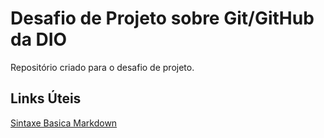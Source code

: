 # Desafio de Projeto sobre Git/GitHub da DIO
Repositório criado para o desafio de projeto.

## Links Úteis
[Sintaxe Basica Markdown](https://markdownguide.org/basic-sytax/)
